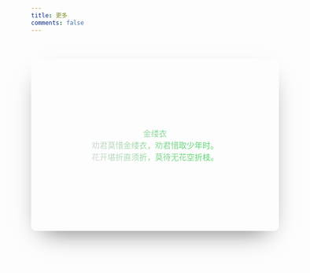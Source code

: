 ```yaml
---
title: 更多
comments: false
---
```

<style>
  .single-thumbnail-card {
    position: relative;
    max-width: 900px;
    margin: 50px auto;
  }

  .container {
    border-radius: 10px;
    height: 350px;
    width: 100%;
    overflow: hidden;
    filter: brightness(90%);
    display: flex;
    justify-content: center;
    align-items: center;
    box-shadow: 0 22px 50px -24px rgba(0, 0, 0, .6);
    background-image: url(https://gitee.com/WillCAI2020/pic-go/raw/master/img/20210323162559.jpg);
    background-position: center center;
    background-repeat: no-repeat;
    background-attachment: scroll;
  }

  .content {
    font-size: 1.15em;
    text-align: center;
    padding-bottom: 20px;
    top: auto;
    padding: 1.2rem;
    background: linear-gradient(to right, #f1f1f1, #45ed63);
    -webkit-background-clip: text;
    color: transparent;
  }

  #cardbg_canvas {
    position: absolute;
    bottom: 0;
  }
</style>
<div id="card_canvas" class="single-thumbnail-card">
  <div class="container">
    <div class="content">
      <span id="title">金缕衣</span>
      <div id="sentence">
        劝君莫惜金缕衣，劝君惜取少年时。<br>
        花开堪折直须折，莫待无花空折枝。
      </div>
    </div>
    <canvas id="cardbg_canvas"></canvas>
  </div>
</div>

<script src="https://cdn.jsdelivr.net/gh/WillCAI2020/cdn@1.3.4/js/bubble.min.js"></script>